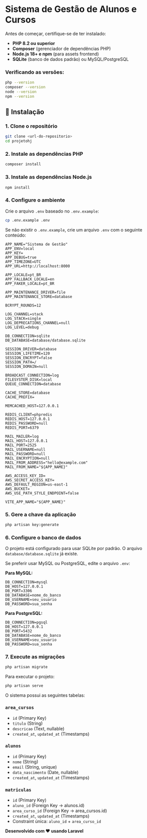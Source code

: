 # Sistema de Gestão de Alunos e Cursos
Antes de começar, certifique-se de ter instalado:

- **PHP 8.2 ou superior**
- **Composer** (gerenciador de dependências PHP)
- **Node.js 18+ e npm** (para assets frontend)
- **SQLite** (banco de dados padrão) ou MySQL/PostgreSQL

### Verificando as versões:

```bash
php --version
composer --version
node --version
npm --version
```

## 🚀 Instalação

### 1. Clone o repositório

```bash
git clone <url-do-repositorio>
cd projetohj
```

### 2. Instale as dependências PHP

```bash
composer install
```

### 3. Instale as dependências Node.js

```bash
npm install
```

### 4. Configure o ambiente

Crie o arquivo `.env` baseado no `.env.example`:

```bash
cp .env.example .env
```

Se não existir o `.env.example`, crie um arquivo `.env` com o seguinte conteúdo:

```env
APP_NAME="Sistema de Gestão"
APP_ENV=local
APP_KEY=
APP_DEBUG=true
APP_TIMEZONE=UTC
APP_URL=http://localhost:8000

APP_LOCALE=pt_BR
APP_FALLBACK_LOCALE=en
APP_FAKER_LOCALE=pt_BR

APP_MAINTENANCE_DRIVER=file
APP_MAINTENANCE_STORE=database

BCRYPT_ROUNDS=12

LOG_CHANNEL=stack
LOG_STACK=single
LOG_DEPRECATIONS_CHANNEL=null
LOG_LEVEL=debug

DB_CONNECTION=sqlite
DB_DATABASE=database/database.sqlite

SESSION_DRIVER=database
SESSION_LIFETIME=120
SESSION_ENCRYPT=false
SESSION_PATH=/
SESSION_DOMAIN=null

BROADCAST_CONNECTION=log
FILESYSTEM_DISK=local
QUEUE_CONNECTION=database

CACHE_STORE=database
CACHE_PREFIX=

MEMCACHED_HOST=127.0.0.1

REDIS_CLIENT=phpredis
REDIS_HOST=127.0.0.1
REDIS_PASSWORD=null
REDIS_PORT=6379

MAIL_MAILER=log
MAIL_HOST=127.0.0.1
MAIL_PORT=2525
MAIL_USERNAME=null
MAIL_PASSWORD=null
MAIL_ENCRYPTION=null
MAIL_FROM_ADDRESS="hello@example.com"
MAIL_FROM_NAME="${APP_NAME}"

AWS_ACCESS_KEY_ID=
AWS_SECRET_ACCESS_KEY=
AWS_DEFAULT_REGION=us-east-1
AWS_BUCKET=
AWS_USE_PATH_STYLE_ENDPOINT=false

VITE_APP_NAME="${APP_NAME}"
```

### 5. Gere a chave da aplicação

```bash
php artisan key:generate
```

### 6. Configure o banco de dados

O projeto está configurado para usar SQLite por padrão. O arquivo `database/database.sqlite` já existe.

Se preferir usar MySQL ou PostgreSQL, edite o arquivo `.env`:

**Para MySQL:**
```env
DB_CONNECTION=mysql
DB_HOST=127.0.0.1
DB_PORT=3306
DB_DATABASE=nome_do_banco
DB_USERNAME=seu_usuario
DB_PASSWORD=sua_senha
```

**Para PostgreSQL:**
```env
DB_CONNECTION=pgsql
DB_HOST=127.0.0.1
DB_PORT=5432
DB_DATABASE=nome_do_banco
DB_USERNAME=seu_usuario
DB_PASSWORD=sua_senha
```

### 7. Execute as migrações

```bash
php artisan migrate
```

Para executar o projeto:

```bash
php artisan serve

```
O sistema possui as seguintes tabelas:

### `area_cursos`
- `id` (Primary Key)
- `titulo` (String)
- `descricao` (Text, nullable)
- `created_at`, `updated_at` (Timestamps)

### `alunos`
- `id` (Primary Key)
- `nome` (String)
- `email` (String, unique)
- `data_nascimento` (Date, nullable)
- `created_at`, `updated_at` (Timestamps)

### `matriculas`
- `id` (Primary Key)
- `aluno_id` (Foreign Key -> alunos.id)
- `area_curso_id` (Foreign Key -> area_cursos.id)
- `created_at`, `updated_at` (Timestamps)
- Constraint única: `aluno_id` + `area_curso_id`


**Desenvolvido com ❤️ usando Laravel**
